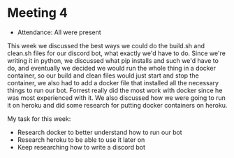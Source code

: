 # Meeting 4

- Attendance: All were present

This week we discussed the best ways we could do the build.sh and clean.sh files for our discord bot, what exactly we'd have to do.
Since we're writing it in python, we discussed what pip installs and such we'd have to do, and eventually we decided we would run 
the whole thing in a docker container, so our build and clean files would just start and stop the container, we also had to add a
docker file that installed all the necessary things to run our bot. Forrest really did the most work with docker since he was most
experienced with it. We also discussed how we were going to run it on heroku and did some research for putting docker containers
on heroku.

My task for this week:

- Research docker to better understand how to run our bot
- Research heroku to be able to use it later on
- Keep researching how to write a discord bot

